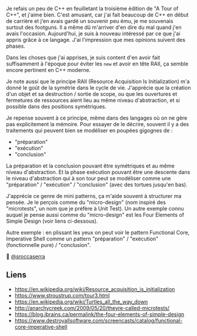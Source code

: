 Je refais un peu de C++ en feuilletant la troisième édition de "A Tour of C++",
et j'aime bien. C'est amusant, car j'ai fait beaucoup de C++ en début de
carrière et j'en avais gardé un souvenir peu ému, je me souvenais surtout des
footguns. Il a même dû m'arriver d'en dire du mal quand j'en avais l'occasion.
Aujourd'hui, je suis à nouveau intéressé par ce que j'ai appris grâce à ce
langage. J'ai l'impression que mes opinions suivent des phases.

Dans les choses que j'ai apprises, je suis content d'en avoir fait
suffisamment à l'époque pour éviter les `new` et avoir en tête RAII, ça
semble encore pertinent en C++ moderne.

Je note aussi que le principe RAII (Resource Acquisition Is
Initialization) m'a donné le goût de la symétrie dans le cycle de vie.
J'apprécie que la création d'un objet et sa destruction / sortie de
scope, ou que les ouvertures et fermetures de ressources aient lieu au
même niveau d'abstraction, et si possible dans des positions symétriques.

Je repense souvent à ce principe, même dans des langages où on ne gère
pas explicitement la mémoire. Pour essayer de le décrire, souvent il y a
des traitements qui peuvent bien se modéliser en poupées gigognes de&nbsp;:

- "préparation"
- "exécution"
- "conclusion"

La préparation et la conclusion pouvant être symétriques et au même
niveau d'abstraction. Et la phase exécution pouvant être une descente
dans le niveau d'abstraction qui à son tour peut se modéliser comme une
"préparation" / "exécution" / "conclusion" (avec des tortues jusqu'en
bas).


J'apprécie ce genre de mini patterns, ça m'aide souvent à structurer ma
pensée. Je le perçois comme du "micro-design" (nom inspiré des
"microtests", un nom que je préfère à Unit Test). Un autre exemple connu
auquel je pense aussi comme du "micro-design" est les Four Elements of
Simple Design (voir liens ci-dessous).

Autre exemple : en plissant les yeux on peut voir le pattern Functional Core,
Imperative Shell comme un pattern "préparation" / "exécution" (fonctionnelle
pure) / "conclusion".

🧵&nbsp;[@sroccaserra](https://mastodon.social/@sroccaserra/111924533437429454)

## Liens

- <https://en.wikipedia.org/wiki/Resource_acquisition_is_initialization>
- <https://www.stroustrup.com/tour3.html>
- <https://en.wikipedia.org/wiki/Turtles_all_the_way_down>
- <http://anarchycreek.com/2009/05/20/theyre-called-microtests/>
- <https://blog.jbrains.ca/permalink/the-four-elements-of-simple-design>
- <https://www.destroyallsoftware.com/screencasts/catalog/functional-core-imperative-shell>
